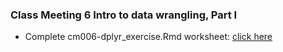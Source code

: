 ### Class Meeting 6 Intro to data wrangling, Part I
* Complete cm006-dplyr_exercise.Rmd worksheet: [click here](https://sallyinnis.github.io/STAT545-participation/Class%20Meeting%206/cm006-dplyr_exercise.html)
